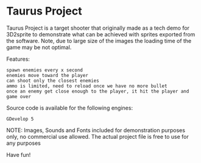 # Taurus Project

Taurus Project is a target shooter that originally made as a tech demo for 3D2sprite to demonstrate what can be achieved with sprites exported from the software. Note, due to large size of the images the loading time of the game may be not optimal.

Features:

    spawn enemies every x second
    enemies move toward the player 
    can shoot only the closest enemies
    ammo is limited, need to reload once we have no more bullet
    once an enemy get close enough to the player, it hit the player and game over

Source code is available for the following engines:

    GDevelop 5

NOTE: Images, Sounds and Fonts included for demonstration purposes only, no commercial use allowed. The actual project file is free to use for any purposes

Have fun!
